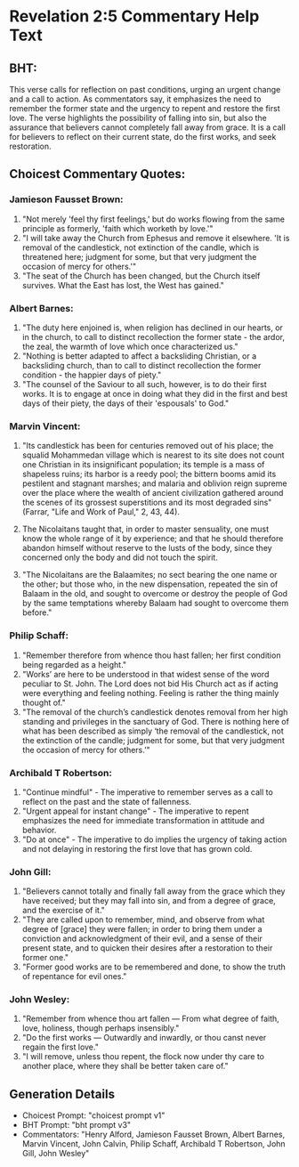 # Revelation 2:5 Commentary Help Text

## BHT:
This verse calls for reflection on past conditions, urging an urgent change and a call to action. As commentators say, it emphasizes the need to remember the former state and the urgency to repent and restore the first love. The verse highlights the possibility of falling into sin, but also the assurance that believers cannot completely fall away from grace. It is a call for believers to reflect on their current state, do the first works, and seek restoration.

## Choicest Commentary Quotes:
### Jamieson Fausset Brown:
1. "Not merely 'feel thy first feelings,' but do works flowing from the same principle as formerly, 'faith which worketh by love.'"
2. "I will take away the Church from Ephesus and remove it elsewhere. 'It is removal of the candlestick, not extinction of the candle, which is threatened here; judgment for some, but that very judgment the occasion of mercy for others.'"
3. "The seat of the Church has been changed, but the Church itself survives. What the East has lost, the West has gained."

### Albert Barnes:
1. "The duty here enjoined is, when religion has declined in our hearts, or in the church, to call to distinct recollection the former state - the ardor, the zeal, the warmth of love which once characterized us."
2. "Nothing is better adapted to affect a backsliding Christian, or a backsliding church, than to call to distinct recollection the former condition - the happier days of piety."
3. "The counsel of the Saviour to all such, however, is to do their first works. It is to engage at once in doing what they did in the first and best days of their piety, the days of their 'espousals' to God."

### Marvin Vincent:
1. "Its candlestick has been for centuries removed out of his place; the squalid Mohammedan village which is nearest to its site does not count one Christian in its insignificant population; its temple is a mass of shapeless ruins; its harbor is a reedy pool; the bittern booms amid its pestilent and stagnant marshes; and malaria and oblivion reign supreme over the place where the wealth of ancient civilization gathered around the scenes of its grossest superstitions and its most degraded sins" (Farrar, "Life and Work of Paul," 2, 43, 44).

2. The Nicolaitans taught that, in order to master sensuality, one must know the whole range of it by experience; and that he should therefore abandon himself without reserve to the lusts of the body, since they concerned only the body and did not touch the spirit.

3. "The Nicolaitans are the Balaamites; no sect bearing the one name or the other; but those who, in the new dispensation, repeated the sin of Balaam in the old, and sought to overcome or destroy the people of God by the same temptations whereby Balaam had sought to overcome them before."

### Philip Schaff:
1. "Remember therefore from whence thou hast fallen; her first condition being regarded as a height."
2. "Works’ are here to be understood in that widest sense of the word peculiar to St. John. The Lord does not bid His Church act as if acting were everything and feeling nothing. Feeling is rather the thing mainly thought of."
3. "The removal of the church’s candlestick denotes removal from her high standing and privileges in the sanctuary of God. There is nothing here of what has been described as simply ‘the removal of the candlestick, not the extinction of the candle; judgment for some, but that very judgment the occasion of mercy for others.’"

### Archibald T Robertson:
1. "Continue mindful" - The imperative to remember serves as a call to reflect on the past and the state of fallenness.
2. "Urgent appeal for instant change" - The imperative to repent emphasizes the need for immediate transformation in attitude and behavior.
3. "Do at once" - The imperative to do implies the urgency of taking action and not delaying in restoring the first love that has grown cold.

### John Gill:
1. "Believers cannot totally and finally fall away from the grace which they have received; but they may fall into sin, and from a degree of grace, and the exercise of it."
2. "They are called upon to remember, mind, and observe from what degree of [grace] they were fallen; in order to bring them under a conviction and acknowledgment of their evil, and a sense of their present state, and to quicken their desires after a restoration to their former one."
3. "Former good works are to be remembered and done, to show the truth of repentance for evil ones."


### John Wesley:
1. "Remember from whence thou art fallen — From what degree of faith, love, holiness, though perhaps insensibly." 
2. "Do the first works — Outwardly and inwardly, or thou canst never regain the first love." 
3. "I will remove, unless thou repent, the flock now under thy care to another place, where they shall be better taken care of."


## Generation Details
- Choicest Prompt: "choicest prompt v1"
- BHT Prompt: "bht prompt v3"
- Commentators: "Henry Alford, Jamieson Fausset Brown, Albert Barnes, Marvin Vincent, John Calvin, Philip Schaff, Archibald T Robertson, John Gill, John Wesley"
